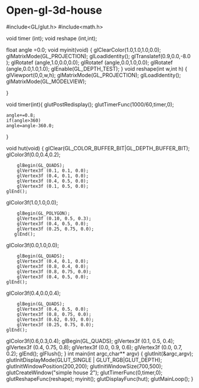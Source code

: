 # Open-gl-3d-house
#include<GL/glut.h>
#include<math.h>



void timer (int);
void reshape (int,int);

float angle =0.0;
 void myinit(void)
  {
 glClearColor(1.0,1.0,1.0,0.0);
 glMatrixMode(GL_PROJECTION);
 glLoadIdentity();
 glTranslatef(0.9,0.0,-8.0 );
 glRotatef (angle,1.0,0.0,0.0);
 glRotatef (angle,0.0,1.0,0.0);
 glRotatef (angle,0.0,1.0,1.0);
 glEnable(GL_DEPTH_TEST);
}
void reshape(int w,int h)
{
    glViewport(0,0,w,h);
    glMatrixMode(GL_PROJECTION);
    glLoadIdentity();
    glMatrixMode(GL_MODELVIEW);

}

void timer(int){
	glutPostRedisplay();
	glutTimerFunc(1000/60,timer,0);
	
	angle+=0.8;
	if(angle>360)
	angle=angle-360.0;
}

 
 void hut(void)
 {
glClear(GL_COLOR_BUFFER_BIT|GL_DEPTH_BUFFER_BIT);
glColor3f(0.0,0.4,0.2);

		glBegin(GL_QUADS);
		glVertex3f (0.1, 0.1, 0.0);
        glVertex3f (0.4, 0.1, 0.0);
        glVertex3f (0.4, 0.5, 0.0);
        glVertex3f (0.1, 0.5, 0.0); 
    glEnd();
glColor3f(1.0,1.0,0.0);

		glBegin(GL_POLYGON);
		glVertex3f (0.10, 0.5, 0.3);
        glVertex3f (0.4, 0.5, 0.0);
        glVertex3f (0.25, 0.75, 0.0);
       glEnd();
glColor3f(0.0,1.0,0.0);

		glBegin(GL_QUADS);
		glVertex3f (0.4, 0.1, 0.0);	
        glVertex3f (0.8, 0.4, 0.0);
        glVertex3f (0.8, 0.75, 0.0);
        glVertex3f (0.4, 0.5, 0.0);
    glEnd();
glColor3f(0.4,0.0,0.4);

		glBegin(GL_QUADS);
		glVertex3f (0.4, 0.5, 0.0);
        glVertex3f (0.8, 0.75, 0.0);
        glVertex3f (0.62, 0.93, 0.0);
        glVertex3f (0.25, 0.75, 0.0);
    glEnd();
    
glColor3f(0.6,0.3,0.4);
		glBegin(GL_QUADS);
		glVertex3f (0.1, 0.5, 0.4);
        glVertex3f (0.4, 0.75, 0.8);
        glVertex3f (0.0, 0.9, 0.6);
        glVertex3f (0.0, 0.7, 0.2);
    glEnd();
glFlush();
}
int main(int argc,char** argv)
{
glutInit(&argc,argv);
glutInitDisplayMode(GLUT_SINGLE | GLUT_RGB|GLUT_DEPTH);
glutInitWindowPosition(200,200);
glutInitWindowSize(700,500);
glutCreateWindow("simple house 2");
glutTimerFunc(0,timer,0);
glutReshapeFunc(reshape);
myinit();
glutDisplayFunc(hut);
glutMainLoop();
}






